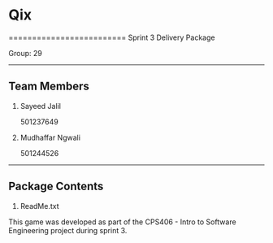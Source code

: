 # Qix
=========================
Sprint 3 Delivery Package

Group: 29

--------------------
Team Members
--------------------

1. Sayeed Jalil

   501237649

3. Mudhaffar Ngwali

   501244526

--------------------
Package Contents
--------------------

1. ReadMe.txt

This game was developed as part of the CPS406 - Intro to Software Engineering project during sprint 3.
